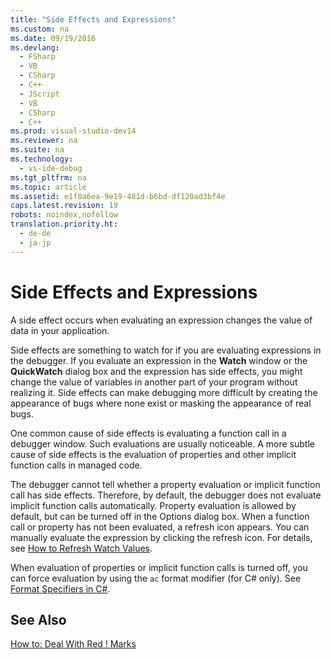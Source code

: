 ```yaml
---
title: "Side Effects and Expressions"
ms.custom: na
ms.date: 09/19/2016
ms.devlang: 
  - FSharp
  - VB
  - CSharp
  - C++
  - JScript
  - VB
  - CSharp
  - C++
ms.prod: visual-studio-dev14
ms.reviewer: na
ms.suite: na
ms.technology: 
  - vs-ide-debug
ms.tgt_pltfrm: na
ms.topic: article
ms.assetid: e1f8a6ea-9e19-481d-b6bd-df120ad3bf4e
caps.latest.revision: 19
robots: noindex,nofollow
translation.priority.ht: 
  - de-de
  - ja-jp
---
```

# Side Effects and Expressions
A side effect occurs when evaluating an expression changes the value of data in your application.  
  
 Side effects are something to watch for if you are evaluating expressions in the debugger. If you evaluate an expression in the **Watch** window or the **QuickWatch** dialog box and the expression has side effects, you might change the value of variables in another part of your program without realizing it. Side effects can make debugging more difficult by creating the appearance of bugs where none exist or masking the appearance of real bugs.  
  
 One common cause of side effects is evaluating a function call in a debugger window. Such evaluations are usually noticeable. A more subtle cause of side effects is the evaluation of properties and other implicit function calls in managed code.  
  
 The debugger cannot tell whether a property evaluation or implicit function call has side effects. Therefore, by default, the debugger does not evaluate implicit function calls automatically. Property evaluation is allowed by default, but can be turned off in the Options dialog box. When a function call or property has not been evaluated, a refresh icon appears. You can manually evaluate the expression by clicking the refresh icon. For details, see [How to Refresh Watch Values](../vs140/Refresh-Watch-Values.md).  
  
 When evaluation of properties or implicit function calls is turned off, you can force evaluation by using the `ac` format modifier (for C# only). See [Format Specifiers in C#](../vs140/Format-Specifiers-in-C#.md).  
  
## See Also  
 [How to: Deal With Red ! Marks](../vs140/Refresh-Watch-Values.md)
